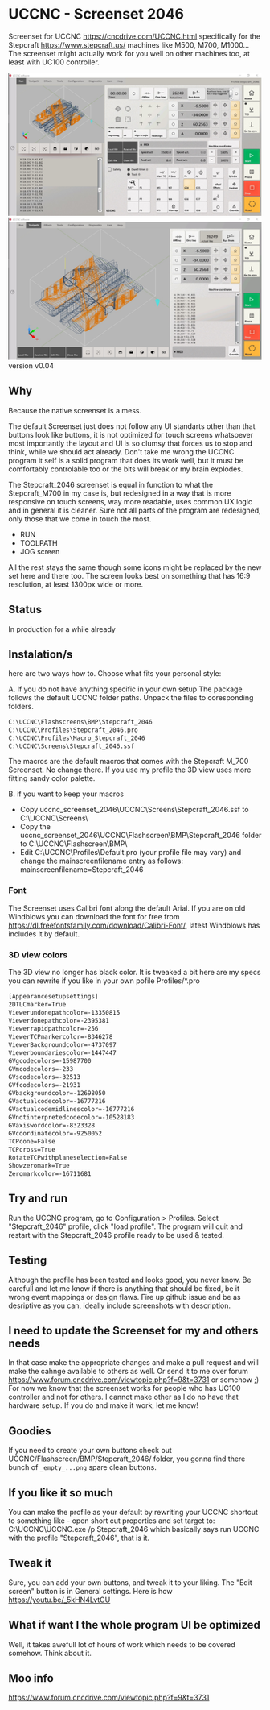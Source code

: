 # UCCNC - Screenset 2046
Screenset for UCCNC https://cncdrive.com/UCCNC.html specifically for the Stepcraft https://www.stepcraft.us/ machines like M500, M700, M1000...
The screenset might actually work for you well on other machines too, at least with UC100 controller.

<img src="run.jpg" />
<img src="toolpath.jpg" />
version v0.04

## Why
Because the native screenset is a mess.

The default Screenset just does not follow any UI standarts other than that buttons look like buttons, it is not optimized for touch screens whatsoever most importantly the layout and UI is so clumsy that forces us to stop and think, while we should act already.
Don't take me wrong the UCCNC program it self is a solid program that does its work well, but it must be comfortably controlable too or the bits will break or my brain explodes.

The Stepcraft_2046 screenset is equal in function to what the Stepcraft_M700 in my case is, but redesigned in a way that is more responsive on touch screens, way more readable, uses common UX logic and in general it is cleaner.
Sure not all parts of the program are redesigned, only those that we come in touch the most. 

- RUN
- TOOLPATH 
- JOG screen

All the rest stays the same though some icons might be replaced by the new set here and there too.
The screen looks best on something that has 16:9 resolution, at least 1300px wide or more. 

## Status
In production for a while already

## Instalation/s
here are two ways how to. Choose what fits your personal style:

A. If you do not have anything specific in your own setup
The package follows the default UCCNC folder paths. Unpack the files to coresponding folders.
```
C:\UCCNC\Flashscreens\BMP\Stepcraft_2046
C:\UCCNC\Profiles\Stepcraft_2046.pro
C:\UCCNC\Profiles\Macro_Stepcraft_2046
C:\UCCNC\Screens\Stepcraft_2046.ssf
```
The macros are the default macros that comes with the Stepcraft M_700 Screenset. No change there.
If you use my profile the 3D view uses more fitting sandy color palette.


B. if you want to keep your macros
- Copy uccnc_screenset_2046\UCCNC\Screens\Stepcraft_2046.ssf to C:\UCCNC\Screens\
- Copy the uccnc_screenset_2046\UCCNC\Flashscreen\BMP\Stepcraft_2046 folder to C:\UCCNC\Flashscreen\BMP\
- Edit C:\UCCNC\Profiles\Default.pro (your profile file may vary) and change the mainscreenfilename entry as follows:
mainscreenfilename=Stepcraft_2046

### Font
The Screenset uses Calibri font along the default Arial. If you are on old Windblows you can download the font for free from https://dl.freefontsfamily.com/download/Calibri-Font/, latest Windblows has includes it by default.

### 3D view colors
The 3D view no longer has black color. It is tweaked a bit 
here are my specs you can rewrite if you like in your own pofile Profiles/*.pro
```
[Appearancesetupsettings]
2DTLCmarker=True
Viewerundonepathcolor=-13350815
Viewerdonepathcolor=-2395381
Viewerrapidpathcolor=-256
ViewerTCPmarkercolor=-8346278
ViewerBackgroundcolor=-4737097
Viewerboundariescolor=-1447447
GVgcodecolors=-15987700
GVmcodecolors=-233
GVscodecolors=-32513
GVfcodecolors=-21931
GVbackgroundcolor=-12698050
GVactualcodecolor=-16777216
GVactualcodemidlinescolor=-16777216
GVnotinterpretedcodecolor=-10528183
GVaxiswordcolor=-8323328
GVcoordinatecolor=-9250052
TCPcone=False
TCPcross=True
RotateTCPwithplaneselection=False
Showzeromark=True
Zeromarkcolor=-16711681
```


## Try and run
Run the UCCNC program, go to Configuration > Profiles. Select "Stepcraft_2046" profile, click "load profile". The program will quit and restart with the Stepcraft_2046 profile ready to be used & tested.

## Testing
Although the profile has been tested and looks good, you never know. Be carefull and let me know if there is anything that should be fixed, be it wrong event mappings or design flaws. Fire up github issue and be as desriptive as you can, ideally include screenshots with description.

## I need to update the Screenset for my and others needs
In that case make the appropriate changes and make a pull request and will make the cahnge available to others as well.
Or send it to me over forum https://www.forum.cncdrive.com/viewtopic.php?f=9&t=3731 or somehow ;)
For now we know that the screenset works for people who has UC100 controller and not for others. I cannot make other as I do no have that hardware setup. If you do and make it work, let me know!
 
## Goodies
If you need to create your own buttons check out UCCNC/Flashscreen/BMP/Stepcraft_2046/ folder, you gonna find there bunch of `_empty_...png` spare clean buttons.

## If you like it so much
You can make the profile as your default by rewriting your UCCNC shortcut to something like - open short cut properties and set target to:
C:\UCCNC\UCCNC.exe /p Stepcraft_2046
which basically says run UCCNC with the profile "Stepcraft_2046", that is it.

## Tweak it
Sure, you can add your own buttons, and tweak it to your liking. The "Edit screen" button is in General settings.
Here is how https://youtu.be/_5kHN4LvtGU 

## What if want I the whole program UI be optimized
Well, it takes awefull lot of hours of work which needs to be covered somehow.
Think about it.  

## Moo info
https://www.forum.cncdrive.com/viewtopic.php?f=9&t=3731
